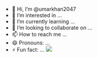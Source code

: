 - 👋 Hi, I’m @umarkhan2047
- 👀 I’m interested in ...
- 🌱 I’m currently learning ...
- 💞️ I’m looking to collaborate on ...
- 📫 How to reach me ...
- 😄 Pronouns: ...
- ⚡ Fun fact: ...
![](https://media.giphy.com/media/v1.Y2lkPTc5MGI3NjExbDFzZHl4dWt5eDF5ZHE4dG03ZzhmNnB2bmFxMzNicmozczloZTFjaCZlcD12MV9pbnRlcm5hbF9naWZfYnlfaWQmY3Q9Zw/BemKqR9RDK4V2/giphy.gif)
<!---
umarkhan2047/umarkhan2047 is a ✨ special ✨ repository because its `README.md` (this file) appears on your GitHub profile.
You can click the Preview link to take a look at your changes.
--->
